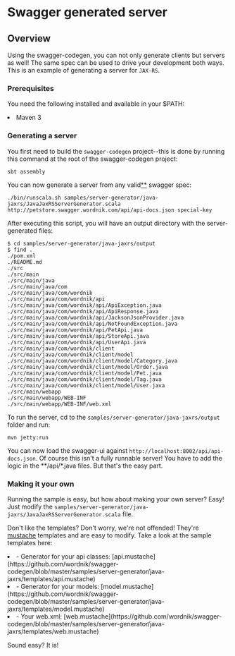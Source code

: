 # Swagger generated server

## Overview
Using the swagger-codegen, you can not only generate clients but servers as well!  The same spec can be used to drive your
development both ways.  This is an example of generating a server for `JAX-RS`.

### Prerequisites
You need the following installed and available in your $PATH:

<li>Maven 3</li>

### Generating a server
You first need to build the `swagger-codegen` project--this is done by running this command at the root of the swagger-codegen project:

```
sbt assembly
```

You can now generate a server from any valid[**](https://github.com/wordnik/swagger-codegen/blob/master/README.md#validating-your-swagger-spec) swagger spec:

```
./bin/runscala.sh samples/server-generator/java-jaxrs/JavaJaxRSServerGenerator.scala http://petstore.swagger.wordnik.com/api/api-docs.json special-key
```

After executing this script, you will have an output directory with the server-generated files:

```
$ cd samples/server-generator/java-jaxrs/output
$ find .
./pom.xml
./README.md
./src
./src/main
./src/main/java
./src/main/java/com
./src/main/java/com/wordnik
./src/main/java/com/wordnik/api
./src/main/java/com/wordnik/api/ApiException.java
./src/main/java/com/wordnik/api/ApiResponse.java
./src/main/java/com/wordnik/api/JacksonJsonProvider.java
./src/main/java/com/wordnik/api/NotFoundException.java
./src/main/java/com/wordnik/api/PetApi.java
./src/main/java/com/wordnik/api/StoreApi.java
./src/main/java/com/wordnik/api/UserApi.java
./src/main/java/com/wordnik/client
./src/main/java/com/wordnik/client/model
./src/main/java/com/wordnik/client/model/Category.java
./src/main/java/com/wordnik/client/model/Order.java
./src/main/java/com/wordnik/client/model/Pet.java
./src/main/java/com/wordnik/client/model/Tag.java
./src/main/java/com/wordnik/client/model/User.java
./src/main/webapp
./src/main/webapp/WEB-INF
./src/main/webapp/WEB-INF/web.xml

```

To run the server, cd to the `samples/server-generator/java-jaxrs/output` folder and run:

```
mvn jetty:run
```

You can now load the swagger-ui against `http://localhost:8002/api/api-docs.json`.  Of course this isn't a fully
runnable server!  You have to add the logic in the **/api/*.java files.  But that's the easy part.

### Making it your own
Running the sample is easy, but how about making your own server?  Easy!  Just modify the `samples/server-generator/java-jaxrs/JavaJaxRSServerGenerator.scala` file.

Don't like the templates?  Don't worry, we're not offended!  They're [mustache](http://mustache.github.com/) templates and are easy to modify.
Take a look at the sample templates here:

<li> - Generator for your api classes: [api.mustache](https://github.com/wordnik/swagger-codegen/blob/master/samples/server-generator/java-jaxrs/templates/api.mustache)

<li> - Generator for your models: [model.mustache](https://github.com/wordnik/swagger-codegen/blob/master/samples/server-generator/java-jaxrs/templates/model.mustache)

<li> - Your web.xml: [web.mustache](https://github.com/wordnik/swagger-codegen/blob/master/samples/server-generator/java-jaxrs/templates/web.mustache)


Sound easy?  It is!